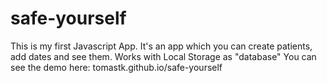 # safe-yourself
This is my first Javascript App. It's an app which you can create patients, add dates and see them. Works with Local Storage as "database"
You can see the demo here: tomastk.github.io/safe-yourself
